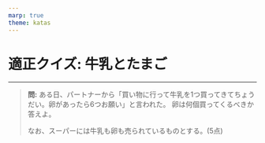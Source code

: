 ```yaml
---
marp: true
theme: katas
---
```

<!-- 
size: 16:9
paginate: true
-->
<!-- header: 勉強会#-->

# 適正クイズ: 牛乳とたまご

---

> **問:** ある日、パートナーから「買い物に行って牛乳を1つ買ってきてちょうだい。卵があったら6つお願い」と言われた。
> 卵は何個買ってくるべきか答えよ。
>
> なお、スーパーには牛乳も卵も売られているものとする。(5点)